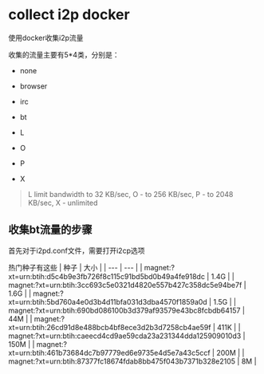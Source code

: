 # collect i2p docker
使用docker收集i2p流量

收集的流量主要有5*4类，分别是：
- none
- browser
- irc
- bt

- L
- O
- P
- X

> L limit bandwidth to 32 KB/sec, O - to 256 KB/sec, P - to 2048 KB/sec,
> X - unlimited

## 收集bt流量的步骤
首先对于i2pd.conf文件，需要打开i2cp选项


热门种子有这些
| 种子 | 大小 |
| --- | --- |
| magnet:?xt=urn:btih:d5c4b9e3fb726f8c115c91bd5bd0b49a4fe918dc | 1.4G |
| magnet:?xt=urn:btih:3cc693c5e0321d4820e557b427c358dc5e94be7f | 1.6G |
| magnet:?xt=urn:btih:5bd760a4e0d3b4d11bfa031d3dba4570f1859a0d | 1.5G |
| magnet:?xt=urn:btih:690bd086100b3d379af93579e43bc8fcbdb64157 | 44M |
| magnet:?xt=urn:btih:26cd91d8e488bcb4bf8ece3d2b3d7258cb4ae59f | 411K |
| magnet:?xt=urn:btih:caeecd4cd9ae59cda23a231344dda125909010d3 | 150M |
| magnet:?xt=urn:btih:461b73684dc7b97779ed6e9735e4d5e7a43c5ccf | 200M |
| magnet:?xt=urn:btih:87377fc18674fdab8bb475f043b7371b328e2105 | 8M |